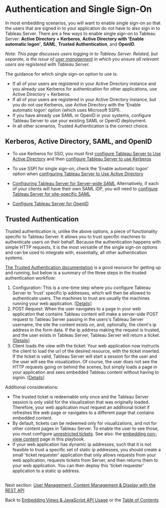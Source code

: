 # Authentication and Single Sign-On

In most embedding scenarios, you will want to enable single sign-on so that the users that are signed in to your application do not have to also sign in to Tableau Server. There are a few ways to enable single sign-on to Tableau Server: **Active Directory + Kerberos**, **Active Directory with 'Enable automatic logon'**, **SAML**, **Trusted Authentication**, and **OpenID**.

*Note: This page discusses users logging in to Tableau Server. Related, but separate, is the issue of [user management](./03_server_management_and_restapi.md) in which you ensure all relevant users are registered with Tableau Server.*

The guidance for which single sign-on option to use is:
* If all of your users are registered in your Active Directory instance and you already use Kerberos for authentication for other applications, use Active Directory + Kerberos.
* If all of your users are registered in your Active Directory instance, but you do not use Kerberos, use Active Directory with the 'Enable automatic logon' option (which uses Microsoft SSPI).
* If you have already use SAML or OpenID in your systems, configure Tableau Server to use your existing SAML or OpenID deployment.
* In all other scenarios, Trusted Authentication is the correct choice.

## Kerberos, Active Directory, SAML, and OpenID
* To use Kerberos for SSO, you must first [configure Tableau Server to Use Active Directory](http://onlinehelp.tableau.com/current/server/en-us/config_general.htm#UserAuth) and then [configure Tableau Server to use Kerberos](http://onlinehelp.tableau.com/current/server/en-us/config_kerberos.htm)

* To use SSPI for single sign-on, check the 'Enable automatic logon' option when [configuring Tableau Server to Use Active Directory](http://onlinehelp.tableau.com/current/server/en-us/config_general.htm#UserAuth)

* [Configuring Tableau Server for Server-wide SAML](http://onlinehelp.tableau.com/current/server/en-us/config_saml.htm)
Alternatively, if each of your clients will have their own SAML iDP, you will need to [configure Tableau Server for site-specific SAML](http://onlinehelp.tableau.com/current/server/en-us/saml_site_specific.htm)

* [Configure Tableau Server for OpenID](http://onlinehelp.tableau.com/current/server/en-us/openid_auth_server_config.htm)

## Trusted Authentication
Trusted authentication is, unlike the above options, a piece of functionality specific to Tableau Server. It allows you to trust specific machines to authenticate users on their behalf. Because the authentication happens with simple HTTP requests, it is the most versatile of the single sign-on options and can be used to integrate with, essentially, all other authentication systems.

[The Trusted Authentication documentation](http://onlinehelp.tableau.com/current/server/en-us/trusted_auth.htm) is a good resource for getting up and running, but below is a summary of the three steps in the trusted authentication workflow:

1) Configuration: This is a one-time step where you configure Tableau Server to 'trust' specific ip addresses, which will then be allowed to authenticate users. The machines to trust are usually the machines running your web application. [[Details]](http://onlinehelp.tableau.com/current/server/en-us/trusted_auth_trustIP.htm)
2) POST Request: When the user navigates to a page in your web application that contains Tableau content will make a server-side POST request to Tableau Server passing in the users's Tableau Server username, the site the content exists on, and, optionally, the client's ip address in the form data. If the ip address making the request is trusted, and the user exists in Tableau Server, Tableau Server will return a ticket. [[Details]](http://onlinehelp.tableau.com/current/server/en-us/trusted_auth_webrequ.htm)
3) Client loads the view with the ticket: Your web application now instructs the client to load the url of the desired resource, with the ticket inserted. If the ticket is valid, Tableau Server will start a session for the user and the user will see the visualization. Of course, the user does not see the HTTP requests going on behind the scenes, but simply loads a page in your application and sees embedded Tableau content without having to signin. [[Details]](http://onlinehelp.tableau.com/current/server/en-us/trusted_auth_webURL.htm)

Additional considerations:
* The trusted ticket is redeemable only once and the Tableau Server session is only valid for the visualization that was originally loaded. Therefore, your web application must request an additional ticket if refreshes the web page or navigates to a different page that contains embedded content.
* By default, tickets can be redeemed only for visualizations, and not for other content pages in Tableau Server. To enable the user to see those, you must configure [unrestricted tickets](http://kb.tableau.com/articles/issue/login-prompt-when-embedding-server). See also: the [embedding non-view content](./06_embedding_non_view_content.md) page in this playbook.
* If your web application has dynamic ip addresses, such that it is not feasible to trust a specific set of static ip addresses, you should create a small 'ticket requester' application that only allows requests from your web application, requests tickets from Server, and then returns them to your web application. You can then deploy this 'ticket requester' application to a static ip address.

## 

Next section: [User Management, Content Management & Display with the REST API](./03_server_management_and_restapi.md)

Back to [Embedding Views & JavaScript API Usage](./01_embedding_and_jsapi.md) or the [Table of Contents](./00_table_of_contents.md)
